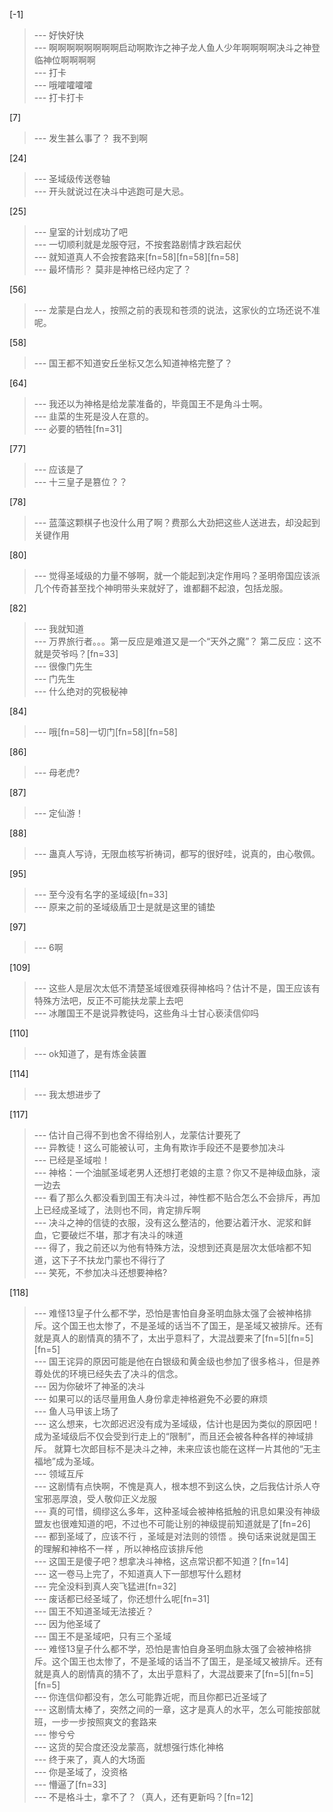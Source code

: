 
[-1] 
>--- 好快好快<br>
>--- 啊啊啊啊啊啊啊啊启动啊欺诈之神子龙人鱼人少年啊啊啊啊决斗之神登临神位啊啊啊啊<br>
>--- 打卡<br>
>--- 哦嚯嚯嚯嚯<br>
>--- 打卡打卡<br>

[7] 
>--- 发生甚么事了？
我不到啊<br>

[24] 
>--- 圣域级传送卷轴<br>
>--- 开头就说过在决斗中逃跑可是大忌。<br>

[25] 
>--- 皇室的计划成功了吧<br>
>--- 一切顺利就是龙服夺冠，不按套路剧情才跌宕起伏<br>
>--- 就知道真人不会按套路来[fn=58][fn=58][fn=58]<br>
>--- 最坏情形？
莫非是神格已经内定了？<br>

[56] 
>--- 龙蒙是白龙人，按照之前的表现和苍须的说法，这家伙的立场还说不准呢。<br>

[58] 
>--- 国王都不知道安丘坐标又怎么知道神格完整了？<br>

[64] 
>--- 我还以为神格是给龙蒙准备的，毕竟国王不是角斗士啊。<br>
>--- 韭菜的生死是没人在意的。<br>
>--- 必要的牺牲[fn=31]<br>

[77] 
>--- 应该是了<br>
>--- 十三皇子是篡位？？<br>

[78] 
>--- 蓝藻这颗棋子也没什么用了啊？费那么大劲把这些人送进去，却没起到关键作用<br>

[80] 
>--- 觉得圣域级的力量不够啊，就一个能起到决定作用吗？圣明帝国应该派几个传奇甚至找个神明带头来就好了，谁都翻不起浪，包括龙服。<br>

[82] 
>--- 我就知道<br>
>--- 万界旅行者。。。第一反应是难道又是一个“天外之魔”？
第二反应：这不就是荧爷吗？[fn=33]<br>
>--- 很像门先生<br>
>--- 门先生<br>
>--- 什么绝对的究极秘神<br>

[84] 
>--- 哦[fn=58]一切门[fn=58][fn=58]<br>

[86] 
>--- 母老虎?<br>

[87] 
>--- 定仙游！<br>

[88] 
>--- 蛊真人写诗，无限血核写祈祷词，都写的很好哇，说真的，由心敬佩。<br>

[95] 
>--- 至今没有名字的圣域级[fn=33]<br>
>--- 原来之前的圣域级盾卫士是就是这里的铺垫<br>

[97] 
>--- 6啊<br>

[109] 
>--- 这些人是层次太低不清楚圣域很难获得神格吗？估计不是，国王应该有特殊方法吧，反正不可能扶龙蒙上去吧<br>
>--- 冰雕国王不是说异教徒吗，这些角斗士甘心亵渎信仰吗<br>

[110] 
>--- ok知道了，是有炼金装置<br>

[114] 
>--- 我太想进步了<br>

[117] 
>--- 估计自己得不到也舍不得给别人，龙蒙估计要死了<br>
>--- 异教徒！这么可能被认可，主角有欺诈手段还不是要参加决斗<br>
>--- 已经是圣域啦！<br>
>--- 神格：一个油腻圣域老男人还想打老娘的主意？你又不是神级血脉，滚一边去<br>
>--- 看了那么久都没看到国王有决斗过，神性都不贴合怎么不会排斥，再加上已经成圣域了，法则也不同，肯定排斥啊<br>
>--- 决斗之神的信徒的衣服，没有这么整洁的，他要沾着汗水、泥浆和鲜血，它要破烂不堪，那才有决斗的味道<br>
>--- 得了，我之前还以为他有特殊方法，没想到还真是层次太低啥都不知道，这下子不扶龙门蒙也不得行了<br>
>--- 笑死，不参加决斗还想要神格?<br>

[118] 
>--- 难怪13皇子什么都不学，恐怕是害怕自身圣明血脉太强了会被神格排斥。这个国王也太惨了，不是圣域的话当不了国王，是圣域又被排斥。还有就是真人的剧情真的猜不了，太出乎意料了，大混战要来了[fn=5][fn=5][fn=5]<br>
>--- 国王诧异的原因可能是他在白银级和黄金级也参加了很多格斗，但是养尊处优的环境已经失去了决斗的信念。<br>
>--- 因为你破坏了神圣的决斗<br>
>--- 如果可以的话尽量用鱼人身份拿走神格避免不必要的麻烦<br>
>--- 鱼人马甲该上场了<br>
>--- 这么想来，七次郎迟迟没有成为圣域级，估计也是因为类似的原因吧！成为圣域级后不仅会受到行走上的“限制”，而且还会被各种各样的神域排斥。
就算七次郎目标不是决斗之神，未来应该也能在这样一片其他的“无主福地”成为圣域。<br>
>--- 领域互斥<br>
>--- 这剧情有点快啊，不愧是真人，根本想不到这么快，之后我估计杀人夺宝邪恶厚浪，受人敬仰正义龙服<br>
>--- 真的可惜，绸缪这么多年，这种圣域会被神格抵触的讯息如果没有神级盟友也很难知道的吧，不过也不可能让别的神级提前知道就是了[fn=26]<br>
>--- 都到圣域了，应该不行 ，圣域是对法则的领悟 。换句话来说就是国王的理解和神格不一样 ，所以神格应该排斥他<br>
>--- 这国王是傻子吧？想拿决斗神格，这点常识都不知道？[fn=14]<br>
>--- 这一卷马上完了，不知道真人下一部想写什么题材<br>
>--- 完全没料到真人突飞猛进[fn=32]<br>
>--- 废话都已经圣域了，你还想什么呢[fn=31]<br>
>--- 国王不知道圣域无法接近？<br>
>--- 因为他圣域了<br>
>--- 国王不是圣域吧，只有三个圣域<br>
>--- 难怪13皇子什么都不学，恐怕是害怕自身圣明血脉太强了会被神格排斥。这个国王也太惨了，不是圣域的话当不了国王，是圣域又被排斥。还有就是真人的剧情真的猜不了，太出乎意料了，大混战要来了[fn=5][fn=5][fn=5]<br>
>--- 你连信仰都没有，怎么可能靠近呢，而且你都已近圣域了<br>
>--- 这剧情太棒了，突然之间的一章，这才是真人的水平，怎么可能按部就班，一步一步按照爽文的套路来<br>
>--- 惨兮兮<br>
>--- 这货的契合度还没龙蒙高，就想强行炼化神格<br>
>--- 终于来了，真人的大场面<br>
>--- 你是圣域了，没资格<br>
>--- 懵逼了[fn=33]<br>
>--- 不是格斗士，拿不了？（真人，还有更新吗？[fn=12]<br>
